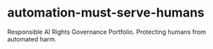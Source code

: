 # automation-must-serve-humans
Responsible AI Rights Governance Portfolio. Protecting humans from automated harm.
